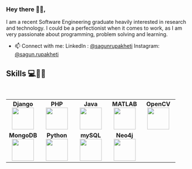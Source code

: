 ### Hey there 🙋‍♀️,

I am a recent Software Engineering graduate heavily interested in research and technology. I could be a perfectionist when it comes to work, as I am very passionate about programming, problem solving and learning.

- 📫 Connect with me: 
                  LinkedIn : [@sagunrupakheti](https://www.linkedin.com/in/sagun-rupakheti-a84941178/)
                  Instagram: [@sagun.rupakheti](https://www.instagram.com/sagun.rupakheti/)

## Skills 💻👩‍🎓

<br>
<table>
<tbody>
  <tr>
    <td align="center" width="20%">
    <span><b><center>Django</center></b></span> 
    <img height=60px src="https://encrypted-tbn0.gstatic.com/images?q=tbn:ANd9GcSF1CUPwnJOpWMIII71-Et_D2WJzrX99XytfsXXAt416hPEarYaUUH9d87tqrB0KbXwv0A&usqp=CAU"> 
    </td>
    <td align="center" width="20%">
    <span><b><center>PHP</center></b></span> 
    <img height=60px src="https://upload.wikimedia.org/wikipedia/commons/2/27/PHP-logo.svg"> 
    </td>
    <td align="center" width="20%">
    <span><b><center>Java</center></b></span> 
    <img height=60px src="https://1000logos.net/wp-content/uploads/2020/09/Java-Logo.png"> 
    </td>
    <td align="center" width="20%">
    <span><b><center>MATLAB</center></b></span> 
    <img height=60px src="https://1000logos.net/wp-content/uploads/2021/04/MATLAB-logo.png"> 
    </td>
    <td align="center" width="20%">
    <span><b><center>OpenCV</center></b></span> 
    <img height=60px src="https://cdn.icon-icons.com/icons2/2699/PNG/512/opencv_logo_icon_170888.png"> 
    </td>
  </tr>  
  <tr>
    <td align="center" width="20%">
    <span><b><center>MongoDB</center></b></span> 
    <img height=60px src="https://webimages.mongodb.com/_com_assets/cms/MongoDB_Logo_FullColorBlack_RGB-4td3yuxzjs.png?auto=format%2Ccompress"> 
    </td>
    <td align="center" width="20%">
    <span><b><center>Python</center></b></span> 
    <img height=60px src="https://1000logos.net/wp-content/uploads/2020/08/Python-Logo.png"> 
    </td>
    <td align="center" width="20%">
    <span><b><center>mySQL</center></b></span> 
    <img height=60px src="https://www.tech-recipes.com/wp-content/uploads/2018/09/1200px-MySQL.svg_-639x350.png"> 
    </td>
    <td align="center" width="20%">
    <span><b><center>Neo4j</center></b></span> 
    <img height=60px src="https://www.pngkey.com/png/full/231-2317101_neo-icon-neo4j-logo.png"> 
    </td>
  </tr>     
